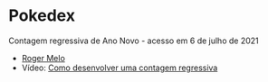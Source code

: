 # Pokedex
 Contagem regressiva de Ano Novo - acesso em 6 de julho de 2021
 - [Roger Melo](https://www.youtube.com/channel/UCmjDevp9Y8r-qi-xueD3Izg)
 - Vídeo: [Como desenvolver uma contagem regressiva](https://www.youtube.com/watch?v=ms0mXabu5RY&t=285s&ab_channel=RogerMelo)